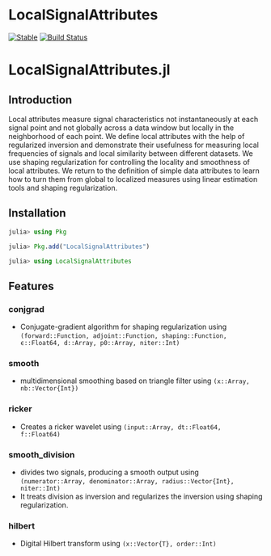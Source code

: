 # LocalSignalAttributes

[![Stable](https://img.shields.io/badge/docs-stable-blue.svg)](https://arohatgi29.github.io/LocalSignalAttributes.jl/)
[![Build Status](https://github.com/arohatgi29/LocalSignalAttributes.jl/actions/workflows/CI.yml/badge.svg?branch=main)](https://github.com/arohatgi29/LocalSignalAttributes.jl/actions/workflows/CI.yml?query=branch%3Amain)


# LocalSignalAttributes.jl

## Introduction
Local attributes measure signal characteristics not instantaneously at each signal point and not globally across a data window but locally in the neighborhood of each point. We define local attributes with the help of regularized inversion and demonstrate their usefulness for measuring local frequencies of signals and local similarity between different datasets. We use shaping regularization for controlling the locality and smoothness of local attributes. We return to the definition of simple data attributes to learn how to turn them from global to localized measures using linear estimation tools and shaping regularization.


## Installation

```julia
julia> using Pkg

julia> Pkg.add("LocalSignalAttributes")

julia> using LocalSignalAttributes
```


## Features

### conjgrad

- Conjugate-gradient algorithm for shaping regularization using `(forward::Function, adjoint::Function, shaping::Function, ϵ::Float64, d::Array, p0::Array, niter::Int)`

### smooth

- multidimensional smoothing based on triangle filter using `(x::Array, nb::Vector{Int})`


### ricker

- Creates a ricker wavelet using `(input::Array, dt::Float64, f::Float64)`

### smooth_division

- divides two signals, producing a smooth output using `(numerator::Array, denominator::Array, radius::Vector{Int}, niter::Int)`
- It treats division as inversion and regularizes the inversion using shaping regularization. 

### hilbert

- Digital Hilbert transform using  `(x::Vector{T}, order::Int)`


